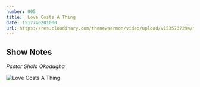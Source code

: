 ```yaml
---
number: 005
title:  Love Costs A Thing
date: 1517740201000
url: https://res.cloudinary.com/thenewsermon/video/upload/v1535737294/messages/110218.mp3
---
```


## Show Notes
_Pastor Shola Okodugha_

![Love Costs A Thing](https://res.cloudinary.com/thenewsermon/image/upload/v1536165215/sermon%20display%20pictures/love_costs_a_thing.jpg)
